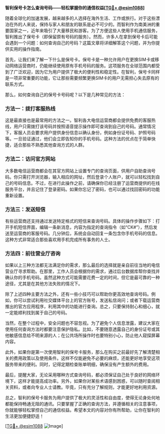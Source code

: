 **智利保号卡怎么查询号码——轻松掌握你的通信权益[[TG💪+ @esim1088](https://t.me/s/esim1088)]**

随着全球化的加速发展，越来越多的人选择在海外生活、工作或旅行。对于这些漂泊在外的人来说，保持与家人和朋友的联系是必不可少的。而智利作为南美洲的重要国家之一，近年来吸引了大量移民和游客。为了方便这些人使用手机通信服务，智利推出了保号卡（即保留原有号码的服务）。然而，许多人在拿到保号卡后可能会遇到一个问题：如何查询自己的号码？这篇文章将详细解答这个问题，并为你提供实用的操作指南。

首先，让我们来了解一下什么是保号卡。保号卡是一种允许用户在更换SIM卡或移动网络运营商时，仍能继续使用原有手机号码的服务。这项服务在全球范围内都受到了广泛欢迎，因为它为用户提供了极大的便利性和稳定性。在智利，保号卡同样是一项非常重要的功能，它让那些需要频繁更换SIM卡的用户无需担心失去原有的联系方式。

那么，如何查询自己的保号卡号码呢？以下是几种常见的方法：

### 方法一：拨打客服热线

这是最直接也是最常用的方法之一。智利各大电信运营商都会提供免费的客服热线，用户只需拨打该号码并按照语音提示操作即可查询到自己的号码。通常情况下，客服人员会要求用户提供身份信息以确认身份，例如身份证号码、护照号码等。一旦验证通过，他们会立即告知你的手机号码。这种方法的优点在于简单快捷，适合那些不熟悉其他查询方式的人群。

### 方法二：访问官方网站

大多数电信运营商都会在其官方网站上设置专门的查询页面，供用户自助查询号码。你只需打开浏览器，输入相应的网址，然后登录个人账户，就可以轻松找到自己的号码信息。不过，在进行此操作之前，请确保你已经注册了运营商提供的在线服务平台，并且记住了登录密码。如果你忘记了密码，也可以通过找回密码的功能重新设置。

### 方法三：发送短信

有些运营商还支持通过发送特定格式的短信来查询号码。具体的操作步骤如下：打开手机短信界面，编辑一条新消息，内容为指定的查询指令（如“CK#”），然后发送至运营商的客服号码。几分钟后，系统会自动回复一条包含你手机号码的信息。这种方式非常适合那些喜欢用手机完成所有事务的人士。

### 方法四：前往营业厅咨询

如果以上三种方法都无法满足你的需求，那么最后的选择就是亲自前往当地的电信营业厅寻求帮助。在那里，工作人员会根据你的需求，通过后台数据库帮你查找并确认你的手机号码。虽然这种方式可能需要花费一定的时间，但它是最可靠的一种途径，尤其是在其他方法失败的情况下。

除了上述四种主要方法之外，还有一些小技巧可以帮助你更高效地查询号码。例如，你可以尝试利用社交媒体平台上的官方账号，发送私信询问；或者下载运营商推出的官方应用程序，利用其中的功能进行查询。总之，只要保持耐心和细心，就一定能顺利找到属于自己的号码。

当然，在整个过程中，安全问题也不容忽视。为了避免个人信息泄露，建议大家在使用任何查询方法时都要注意保护隐私。比如，不要随意透露自己的身份证号或其他敏感信息给不明来源的人；在公共场所操作时也要特别小心，防止他人窥探屏幕内容。

此外，如果你是第一次使用智利的保号卡服务，那么在购买之前最好先了解清楚相关的费用政策以及使用条件。这样不仅能避免不必要的麻烦，还能更好地享受这项服务带来的便利。同时，记得定期检查账单明细，确保没有产生额外的费用。

最后，提醒大家，无论采用哪种方式查询号码，都必须保证自己处于良好的网络环境下，这样才能提高成功率。另外，如果你对某些术语感到困惑，可以随时查阅相关资料，或者向专业人士请教。毕竟，只有充分了解规则，才能更好地利用资源。

总之，智利的保号卡服务为用户提供了极大的灵活性和自由度，使得无论身处何地都能保持畅通无阻的通讯。只要掌握了正确的查询方法，并遵循相关的注意事项，你就能够轻松掌控自己的通信权益。希望本文的内容对你有所帮助，让你在智利的生活更加便捷舒适！

[[TG💪+ @esim1088](https://t.me/s/esim1088) ![Image](https://i.postimg.cc/4NQfJmqS/Snipaste-2025-05-13-00-14-12.png)]